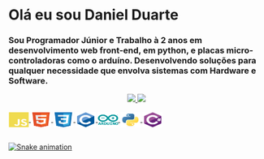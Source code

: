 <h1>Olá eu sou Daniel Duarte</h1>
<h3>Sou Programador Júnior e Trabalho à 2 anos em desenvolvimento web front-end, em python, e  placas micro-controladoras como o arduíno. Desenvolvendo soluções para  qualquer necessidade que envolva sistemas com Hardware e Software.</h3>
<div align="center">
  <a href="https://github.com/Danielduarte3105">
 <img height="180em" src="https://github-readme-stats.vercel.app/api?username=Danielduarte3105&show_icons=true&theme=dracula&include_all_commits=true&count_private=true"/>
 <img height="180em" src="https://github-readme-stats.vercel.app/api/top-langs/?username=Danielduarte3105&layout=compact&langs_count=7&theme=dracula"/>
 
</div>
  
  <div style="display: inline_block"><br>
  <img align="center" alt="RB-Js" height="30" width="40" src="https://raw.githubusercontent.com/devicons/devicon/master/icons/javascript/javascript-plain.svg">
  <img align="center" alt="RB-HTML" height="30" width="40" src="https://raw.githubusercontent.com/devicons/devicon/master/icons/html5/html5-original.svg">
  <img align="center" alt="RB-CSS" height="30" width="40" src="https://raw.githubusercontent.com/devicons/devicon/master/icons/css3/css3-original.svg">
  <img align="center" alt="RB-Csharp" height="30" width="40" src="https://raw.githubusercontent.com/devicons/devicon/master/icons/c/c-original.svg">
  <img align="center" alt="RB-Csharp" height="30" width="40" src="https://raw.githubusercontent.com/devicons/devicon/master/icons/arduino/arduino-original-wordmark.svg">
  <img align="center" alt="RB-Python" height="30" width="40" src="https://raw.githubusercontent.com/devicons/devicon/master/icons/python/python-original.svg">
  <img align="center" alt="RB-Csharp" height="30" width="40" src="https://raw.githubusercontent.com/devicons/devicon/master/icons/csharp/csharp-original.svg">
  
</div>
  
  ##
  
  
 <div>

  ![Snake animation](https://github.com/resolvendobug/resolvendobug/blob/output/github-contribution-grid-snake.svg)
 
</div>
